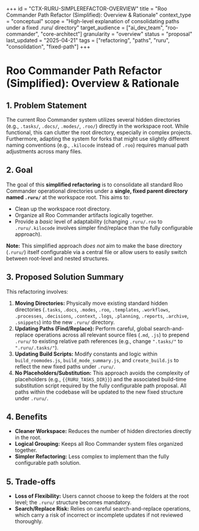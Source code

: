 +++
id = "CTX-RURU-SIMPLEREFACTOR-OVERVIEW"
title = "Roo Commander Path Refactor (Simplified): Overview & Rationale"
context_type = "conceptual"
scope = "High-level explanation of consolidating paths under a fixed .ruru/ directory"
target_audience = ["ai_dev_team", "roo-commander", "core-architect"]
granularity = "overview"
status = "proposal"
last_updated = "2025-04-21"
tags = ["refactoring", "paths", "ruru", "consolidation", "fixed-path"]
+++

# Roo Commander Path Refactor (Simplified): Overview & Rationale

## 1. Problem Statement

The current Roo Commander system utilizes several hidden directories (e.g., `.tasks/`, `.docs/`, `.modes/`, `.roo/`) directly in the workspace root. While functional, this can clutter the root directory, especially in complex projects. Furthermore, adapting the system for forks that might use slightly different naming conventions (e.g., `.kilocode` instead of `.roo`) requires manual path adjustments across many files.

## 2. Goal

The goal of this **simplified refactoring** is to consolidate all standard Roo Commander operational directories under a **single, fixed parent directory named `.ruru/`** at the workspace root. This aims to:

*   Clean up the workspace root directory.
*   Organize all Roo Commander artifacts logically together.
*   Provide a *basic* level of adaptability (changing `.ruru/.roo` to `.ruru/.kilocode` involves simpler find/replace than the fully configurable approach).

**Note:** This simplified approach *does not* aim to make the base directory (`.ruru/`) itself configurable via a central file or allow users to easily switch between root-level and nested structures.

## 3. Proposed Solution Summary

This refactoring involves:

1.  **Moving Directories:** Physically move existing standard hidden directories (`.tasks`, `.docs`, `.modes`, `.roo`, `.templates`, `.workflows`, `.processes`, `.decisions`, `.context`, `.logs`, `.planning`, `.reports`, `.archive`, `.snippets`) into the new `.ruru/` directory.
2.  **Updating Paths (Find/Replace):** Perform careful, global search-and-replace operations across all relevant source files (`.md`, `.js`) to prepend `.ruru/` to existing relative path references (e.g., change `".tasks/"` to `".ruru/.tasks/"`).
3.  **Updating Build Scripts:** Modify constants and logic within `build_roomodes.js`, `build_mode_summary.js`, and `create_build.js` to reflect the new fixed paths under `.ruru/`.
4.  **No Placeholders/Substitution:** This approach avoids the complexity of placeholders (e.g., `{{RURU_TASKS_DIR}}`) and the associated build-time substitution script required by the fully configurable path proposal. All paths within the codebase will be updated to the new fixed structure under `.ruru/`.

## 4. Benefits

*   **Cleaner Workspace:** Reduces the number of hidden directories directly in the root.
*   **Logical Grouping:** Keeps all Roo Commander system files organized together.
*   **Simpler Refactoring:** Less complex to implement than the fully configurable path solution.

## 5. Trade-offs

*   **Loss of Flexibility:** Users cannot choose to keep the folders at the root level; the `.ruru/` structure becomes mandatory.
*   **Search/Replace Risk:** Relies on careful search-and-replace operations, which carry a risk of incorrect or incomplete updates if not reviewed thoroughly.
